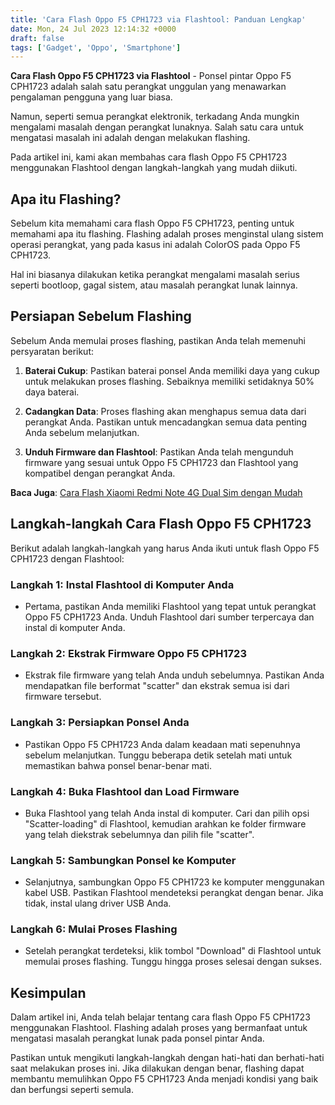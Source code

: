 ```yaml
---
title: 'Cara Flash Oppo F5 CPH1723 via Flashtool: Panduan Lengkap'
date: Mon, 24 Jul 2023 12:14:32 +0000
draft: false
tags: ['Gadget', 'Oppo', 'Smartphone']
---
```


**Cara Flash Oppo F5 CPH1723 via Flashtool** - Ponsel pintar Oppo F5 CPH1723 adalah salah satu perangkat unggulan yang menawarkan pengalaman pengguna yang luar biasa.

Namun, seperti semua perangkat elektronik, terkadang Anda mungkin mengalami masalah dengan perangkat lunaknya. Salah satu cara untuk mengatasi masalah ini adalah dengan melakukan flashing.

Pada artikel ini, kami akan membahas cara flash Oppo F5 CPH1723 menggunakan Flashtool dengan langkah-langkah yang mudah diikuti.

**Apa itu Flashing?**
---------------------

Sebelum kita memahami cara flash Oppo F5 CPH1723, penting untuk memahami apa itu flashing. Flashing adalah proses menginstal ulang sistem operasi perangkat, yang pada kasus ini adalah ColorOS pada Oppo F5 CPH1723.

Hal ini biasanya dilakukan ketika perangkat mengalami masalah serius seperti bootloop, gagal sistem, atau masalah perangkat lunak lainnya.

**Persiapan Sebelum Flashing**
------------------------------

Sebelum Anda memulai proses flashing, pastikan Anda telah memenuhi persyaratan berikut:

1.  **Baterai Cukup**: Pastikan baterai ponsel Anda memiliki daya yang cukup untuk melakukan proses flashing. Sebaiknya memiliki setidaknya 50% daya baterai.
    
2.  **Cadangkan Data**: Proses flashing akan menghapus semua data dari perangkat Anda. Pastikan untuk mencadangkan semua data penting Anda sebelum melanjutkan.
    
3.  **Unduh Firmware dan Flashtool**: Pastikan Anda telah mengunduh firmware yang sesuai untuk Oppo F5 CPH1723 dan Flashtool yang kompatibel dengan perangkat Anda.
    

**Baca Juga**: [Cara Flash Xiaomi Redmi Note 4G Dual Sim dengan Mudah](https://blog.ajiekusumadhany.com/cara-flash-xiaomi-redmi-note-4g-dual-sim/)

**Langkah-langkah Cara Flash Oppo F5 CPH1723**
----------------------------------------------

Berikut adalah langkah-langkah yang harus Anda ikuti untuk flash Oppo F5 CPH1723 dengan Flashtool:

### **Langkah 1: Instal Flashtool di Komputer Anda**

*   Pertama, pastikan Anda memiliki Flashtool yang tepat untuk perangkat Oppo F5 CPH1723 Anda. Unduh Flashtool dari sumber terpercaya dan instal di komputer Anda.

### **Langkah 2: Ekstrak Firmware Oppo F5 CPH1723**

*   Ekstrak file firmware yang telah Anda unduh sebelumnya. Pastikan Anda mendapatkan file berformat "scatter" dan ekstrak semua isi dari firmware tersebut.

### **Langkah 3: Persiapkan Ponsel Anda**

*   Pastikan Oppo F5 CPH1723 Anda dalam keadaan mati sepenuhnya sebelum melanjutkan. Tunggu beberapa detik setelah mati untuk memastikan bahwa ponsel benar-benar mati.

### **Langkah 4: Buka Flashtool dan Load Firmware**

*   Buka Flashtool yang telah Anda instal di komputer. Cari dan pilih opsi "Scatter-loading" di Flashtool, kemudian arahkan ke folder firmware yang telah diekstrak sebelumnya dan pilih file "scatter".

### **Langkah 5: Sambungkan Ponsel ke Komputer**

*   Selanjutnya, sambungkan Oppo F5 CPH1723 ke komputer menggunakan kabel USB. Pastikan Flashtool mendeteksi perangkat dengan benar. Jika tidak, instal ulang driver USB Anda.

### **Langkah 6: Mulai Proses Flashing**

*   Setelah perangkat terdeteksi, klik tombol "Download" di Flashtool untuk memulai proses flashing. Tunggu hingga proses selesai dengan sukses.

**Kesimpulan**
--------------

Dalam artikel ini, Anda telah belajar tentang cara flash Oppo F5 CPH1723 menggunakan Flashtool. Flashing adalah proses yang bermanfaat untuk mengatasi masalah perangkat lunak pada ponsel pintar Anda.

Pastikan untuk mengikuti langkah-langkah dengan hati-hati dan berhati-hati saat melakukan proses ini. Jika dilakukan dengan benar, flashing dapat membantu memulihkan Oppo F5 CPH1723 Anda menjadi kondisi yang baik dan berfungsi seperti semula.
